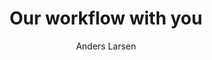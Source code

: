 ---
title: Our workflow with you
author: Anders Larsen
author-github: https://github.com/sygdrome
image: /images/infographics/flow.jpeg
published: true
tags: [workflow, services]
description: Take a guided tour with us, diving into our workflow with you, from start to finish
sections:
- headings: Our workflow with you
  texts: Scroll down to begin
- headings: Workshops
  icon: fas fa-hammer
  texts: Let's sit down and talk about what you need and how your app should look
- headings: Offer
  icon: fas fa-envelope-open-text
  texts: We'll send you an offer, based on what we learned at the workshop
- headings: Agreement
  icon: fas fa-handshake
  texts: Deal! Now we can start working on your product
- headings:
  - MVP
  icon: fas fa-birthday-cake
  texts:
  - Minimum Viable Product
  - Instead of building your entire product in one go we start with the fundementals and add features in following releases
  - This ensures that you get up an running as quick as possible
- headings:
  - First release
  icon: fas fa-glass-cheers
  texts:
  - Our first release! Packed with extra features bringing your product to the next level
- headings:
  - Second release
  icon: fas fa-infinity
  texts:
  - Our second release! Don't worry this doesnt have to be the end.
  - After that we will continue delivering releases til we have all the freatures you want
---